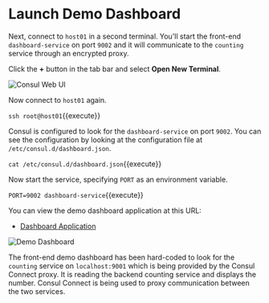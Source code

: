 # Launch Demo Dashboard

Next, connect to `host01` in a second terminal. You'll start the front-end `dashboard-service` on port `9002` and it will communicate to the `counting` service through an encrypted proxy.

Click the **+** button in the tab bar and select **Open New Terminal**.

<img src="https://s3-us-west-1.amazonaws.com/education-yh/consul-connect/images/2-1-new-tab.png" alt="Consul Web UI" title="Consul Web UI">

Now connect to `host01` again.

`ssh root@host01`{{execute}}

Consul is configured to look for the `dashboard-service` on port `9002`. You can see the configuration by looking at the configuration file at `/etc/consul.d/dashboard.json`.

`cat /etc/consul.d/dashboard.json`{{execute}}

Now start the service, specifying `PORT` as an environment variable.

`PORT=9002 dashboard-service`{{execute}}

You can view the demo dashboard application at this URL:

- [Dashboard Application](https://[[HOST_SUBDOMAIN]]-9002-[[KATACODA_HOST]].environments.katacoda.com/)

<img src="https://s3-us-west-1.amazonaws.com/education-yh/consul-connect/images/2-2-dashboard.png" alt="Demo Dashboard" title="Demo Dashboard">

The front-end demo dashboard has been hard-coded to look for the `counting` service on `localhost:9001` which is being provided by the Consul Connect proxy. It is reading the backend counting service and displays the number. Consul Connect is being used to proxy communication between the two services.
